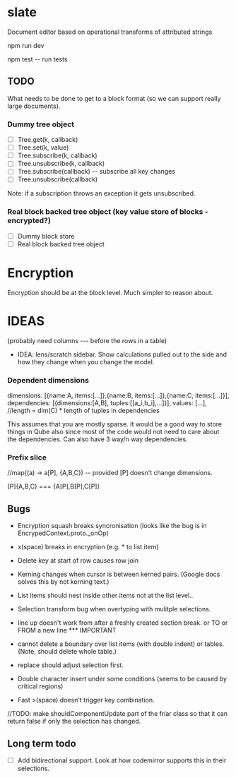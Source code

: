 slate
=====

Document editor based on operational transforms of attributed strings

npm run dev

npm test -- run tests

## TODO

What needs to be done to get to a block format (so we can support really large documents).

### Dummy tree object

* [ ] Tree.get(k, callback)
* [ ] Tree.set(k, value)
* [ ] Tree.subscribe(k, callback)
* [ ] Tree.unsubscribe(k, callback)
* [ ] Tree.subscribe(callback) -- subscribe all key changes
* [ ] Tree.unsubscribe(callback)

Note: if a subscription throws an exception it gets unsubscribed.

### Real block backed tree object (key value store of blocks - encrypted?)

* [ ] Dummy block store
* [ ] Real block backed tree object

# Encryption

Encryption should be at the block level. Much simpler to reason about.

# IDEAS

(probably need columns --- before the rows in a table)

* IDEA: lens/scratch sidebar. Show calculations pulled out to the side and how they change
  when you change the model.

### Dependent dimensions

  dimensions: [{name:A, items:[...]},{name:B, items:[...]},{name:C, items:[...]}],
  dependencies: [{dimensions:[A,B], tuples:[[a_i,b_i],...]}],
  values: [...], //length = dim(C) * length of tuples in dependencies

This assumes that you are mostly sparse. It would be a good way to store things in Qube also since most of the code would not need to care about the dependencies. Can also have 3 way/n way dependencies.

### Prefix slice

  //map((a) -> a[P], {A,B,C}) -- provided [P] doesn't change dimensions.

  [P]{A,B,C} === {A[P],B[P],C[P]}

## Bugs

* Encryption squash breaks syncronisation (looks like the bug is in EncrypedContext.proto._onOp)

* x(space) breaks in encryption (e.g. *<space> to list item)

* Delete key at start of row causes row join

* Kerning changes when cursor is between kerned pairs. (Google docs solves this by not kerning text.)

* List items should nest inside other items not at the list level..

* Selection transform bug when overtyping with mulitple selections.

* line up doesn't work from after a freshly created section break.
   or TO or FROM a new line *** IMPORTANT

* cannot delete a boundary over list items (with double indent) or tables. (Note, should delete whole table.)

* replace should adjust selection first.

* Double character insert under some conditions (seems to be caused by critical regions)

* Fast >(space) doesn't trigger key combination.

//TODO: make shouldComponentUpdate part of the friar class so that it can return false if only the selection has changed.


## Long term todo

* [ ] Add bidirectional support.
      Look at how codemirror supports this in their selections.



